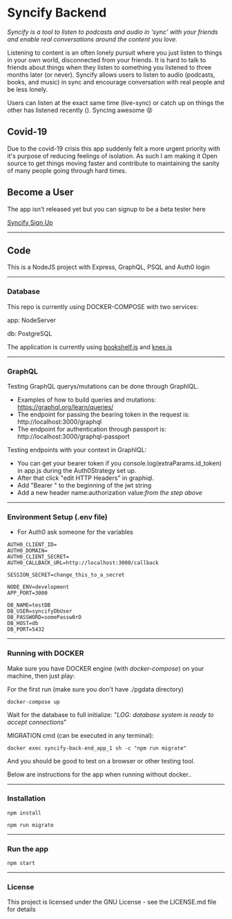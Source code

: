 # Syncify Backend

_Syncify is a tool to listen to podcasts and audio in ‘sync’ with your friends and enable real conversations around the content you love._

Listening to content is an often lonely pursuit where you just listen to things in your own world, disconnected from your friends. It is hard to talk to friends about things when they listen to something you listened to three months later (or never). Syncify allows users to listen to audio (podcasts, books, and music) in sync and encourage conversation with real people and be less lonely.

Users can listen at the exact same time (live-sync) or catch up on things the other has listened recently (). Syncing awesome 😝

## Covid-19

Due to the covid-19 crisis this app suddenly felt a more urgent priority with it's purpose of reducing feelings of isolation. As such I am making it Open source to get things moving faster and contribute to maintaining the sanity of many people going through hard times.

## Become a User

The app isn't released yet but you can signup to be a beta tester here

[Syncify Sign Up](https://syncify.landen.co)

---

## Code

This is a NodeJS project with Express, GraphQL, PSQL and Auth0 login

---

### Database

This repo is currently using DOCKER-COMPOSE with two services:

app: NodeServer

db: PostgreSQL

The application is currently using [bookshelf.js](https://bookshelfjs.org/) and [knex.js](http://knexjs.org/)

---

### GraphQL

Testing GraphQL querys/mutations can be done through GraphIQL.

- Examples of how to build queries and mutations: https://graphql.org/learn/queries/
- The endpoint for passing the bearing token in the request is: http://localhost:3000/graphql
- The endpoint for authentication through passport is: http://localhost:3000/graphql-passport

Testing endpoints with your context in GraphIQL:

- You can get your bearer token if you console.log(extraParams.id_token) in app.js during the Auth0Strategy set up.
- After that click "edit HTTP Headers" in graphiql.
- Add "Bearer " to the beginning of the jwt string
- Add a new header name:authorization value:_from the step above_

---

### Environment Setup (.env file)

- For Auth0 ask someone for the variables

```
AUTH0_CLIENT_ID=
AUTH0_DOMAIN=
AUTH0_CLIENT_SECRET=
AUTH0_CALLBACK_URL=http://localhost:3000/callback

SESSION_SECRET=change_this_to_a_secret

NODE_ENV=development
APP_PORT=3000

DB_NAME=testDB
DB_USER=syncifyDbUser
DB_PASSWORD=somePassw0rD
DB_HOST=db
DB_PORT=5432
```

---

### Running with DOCKER

Make sure you have DOCKER engine (with _docker-compose_) on your machine, then just play:

For the first run (make sure you don't have ./pgdata directory)

`docker-compose up`

Wait for the database to full initialize: "*LOG:  database system is ready to accept connections*"

MIGRATION cmd (can be executed in any terminal):

`docker exec syncify-back-end_app_1 sh -c "npm run migrate"`

And you should be good to test on a browser or other testing tool.



Below are instructions for the app when running without docker..

---

### Installation

`npm install`

`npm run migrate`

---

### Run the app

`npm start`

---

### License

This project is licensed under the GNU License - see the LICENSE.md file for details
